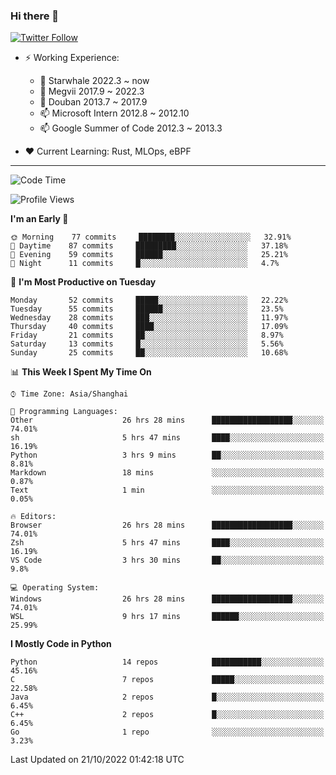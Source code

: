 ### Hi there 👋

[![Twitter Follow](https://img.shields.io/twitter/follow/tianweidut?style=social)](https://twitter.com/tianweidut)

- ⚡ Working Experience:
  - 🔭 Starwhale 2022.3 ~ now
  - 🌱 Megvii 2017.9 ~ 2022.3
  - 🌱 Douban 2013.7 ~ 2017.9
  - 📫 Microsoft Intern 2012.8 ~ 2012.10
  - 📫 Google Summer of Code 2012.3 ~ 2013.3

- ❤️ Current Learning: Rust, MLOps, eBPF

---
<!--START_SECTION:waka-->
![Code Time](http://img.shields.io/badge/Code%20Time-3%2C150%20hrs%2029%20mins-blue)

![Profile Views](http://img.shields.io/badge/Profile%20Views-0-blue)

**I'm an Early 🐤** 

```text
🌞 Morning    77 commits     ████████░░░░░░░░░░░░░░░░░   32.91% 
🌆 Daytime    87 commits     █████████░░░░░░░░░░░░░░░░   37.18% 
🌃 Evening    59 commits     ██████░░░░░░░░░░░░░░░░░░░   25.21% 
🌙 Night      11 commits     █░░░░░░░░░░░░░░░░░░░░░░░░   4.7%

```
📅 **I'm Most Productive on Tuesday** 

```text
Monday       52 commits     █████░░░░░░░░░░░░░░░░░░░░   22.22% 
Tuesday      55 commits     ██████░░░░░░░░░░░░░░░░░░░   23.5% 
Wednesday    28 commits     ███░░░░░░░░░░░░░░░░░░░░░░   11.97% 
Thursday     40 commits     ████░░░░░░░░░░░░░░░░░░░░░   17.09% 
Friday       21 commits     ██░░░░░░░░░░░░░░░░░░░░░░░   8.97% 
Saturday     13 commits     █░░░░░░░░░░░░░░░░░░░░░░░░   5.56% 
Sunday       25 commits     ██░░░░░░░░░░░░░░░░░░░░░░░   10.68%

```


📊 **This Week I Spent My Time On** 

```text
⌚︎ Time Zone: Asia/Shanghai

💬 Programming Languages: 
Other                    26 hrs 28 mins      ██████████████████░░░░░░░   74.01% 
sh                       5 hrs 47 mins       ████░░░░░░░░░░░░░░░░░░░░░   16.19% 
Python                   3 hrs 9 mins        ██░░░░░░░░░░░░░░░░░░░░░░░   8.81% 
Markdown                 18 mins             ░░░░░░░░░░░░░░░░░░░░░░░░░   0.87% 
Text                     1 min               ░░░░░░░░░░░░░░░░░░░░░░░░░   0.05%

🔥 Editors: 
Browser                  26 hrs 28 mins      ██████████████████░░░░░░░   74.01% 
Zsh                      5 hrs 47 mins       ████░░░░░░░░░░░░░░░░░░░░░   16.19% 
VS Code                  3 hrs 30 mins       ██░░░░░░░░░░░░░░░░░░░░░░░   9.8%

💻 Operating System: 
Windows                  26 hrs 28 mins      ██████████████████░░░░░░░   74.01% 
WSL                      9 hrs 17 mins       ██████░░░░░░░░░░░░░░░░░░░   25.99%

```

**I Mostly Code in Python** 

```text
Python                   14 repos            ███████████░░░░░░░░░░░░░░   45.16% 
C                        7 repos             █████░░░░░░░░░░░░░░░░░░░░   22.58% 
Java                     2 repos             █░░░░░░░░░░░░░░░░░░░░░░░░   6.45% 
C++                      2 repos             █░░░░░░░░░░░░░░░░░░░░░░░░   6.45% 
Go                       1 repo              ░░░░░░░░░░░░░░░░░░░░░░░░░   3.23%

```



 Last Updated on 21/10/2022 01:42:18 UTC
<!--END_SECTION:waka-->